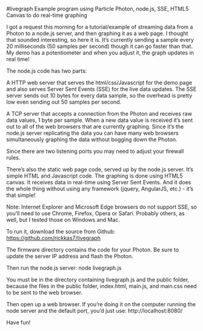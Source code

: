 #livegraph
Example program using Particle Photon, node.js, SSE, HTML5 Canvas to do real-time graphing

I got a request this morning for a tutorial/example of streaming data from a Photon to a node.js server, and then graphing it as a web page. I thought that sounded interesting, so here it is. It’s currently sending a sample every 20 milliseconds (50 samples per second) though it can go faster than that. My demo has a potentiometer and when you adjust it, the graph updates in real time!

The node.js code has two parts:

A HTTP web server that serves the html/css/Javascript for the demo page and also serves Server Sent Events (SSE) for the live data updates. The SSE server sends out 10 bytes for every data sample, so the overhead is pretty low even sending out 50 samples per second.

A TCP server that accepts a connection from the Photon and receives raw data values, 1 byte per sample. When a new data value is received it’s sent out to all of the web browsers that are currently graphing. Since it’s the node.js server replicating the data you can have many web browsers simultaneously graphing the data without bogging down the Photon.

Since there are two listening ports you may need to adjust your firewall rules.

There’s also the static web page code, served up by the node.js server. It’s simple HTML and Javascript code. The graphing is done using HTML5 canvas. It receives data in real-time using Server Sent Events. And it does the whole thing without using any framework (jquery, AngularJS, etc.) - it’s that simple!

Note: Internet Explorer and Microsoft Edge browsers do not support SSE, so you’ll need to use Chrome, Firefox, Opera or Safari. Probably others, as well, but I tested those on Windows and Mac.

To run it, download the source from Github:
https://github.com/rickkas7/livegraph

The firmware directory contains the code for your Photon. Be sure to update the server IP address and flash the Photon.

Then run the node.js server:
node livegraph.js

You must be in the directory containing livegraph.js and the public folder, because the files in the public folder, index.html, main.js, and main.css need to be sent to the web browser.

Then open up a web browser. If you’re doing it on the computer running the node server and the default port, you’d just use:
http://localhost:8080/

Have fun!
